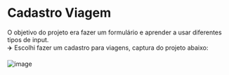 <h1> Cadastro Viagem </h1>

  O objetivo do projeto era fazer um formulário e aprender a usar diferentes tipos de input. <br>
✈️ Escolhi fazer um cadastro para viagens, captura do projeto abaixo:

![image](https://github.com/julia-dancona/cadastroViagem/assets/161861221/33978495-e613-450b-8686-4516ee8b6ced)
